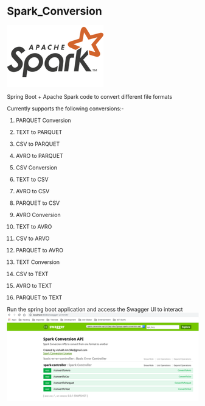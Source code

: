 # Spark_Conversion

![alt text](https://github.com/Hitman007IN/Spark_Conversion/blob/master/spark_logo.png)

Spring Boot + Apache Spark code to convert different file formats

Currently supports the following conversions:-

1. PARQUET Conversion
  1. TEXT to PARQUET
  2. CSV to PARQUET
  3. AVRO to PARQUET
  
2. CSV Conversion
  1. TEXT to CSV
  2. AVRO to CSV
  3. PARQUET to CSV
  
3. AVRO Conversion
  1. TEXT to AVRO
  2. CSV to ARVO
  3. PARQUET to AVRO
  
4. TEXT Conversion
  1. CSV to TEXT
  2. AVRO to TEXT
  3. PARQUET to TEXT

Run the spring boot application and access the Swagger UI to interact
![alt text](https://github.com/Hitman007IN/Spark_Conversion/blob/master/swagger.png)

